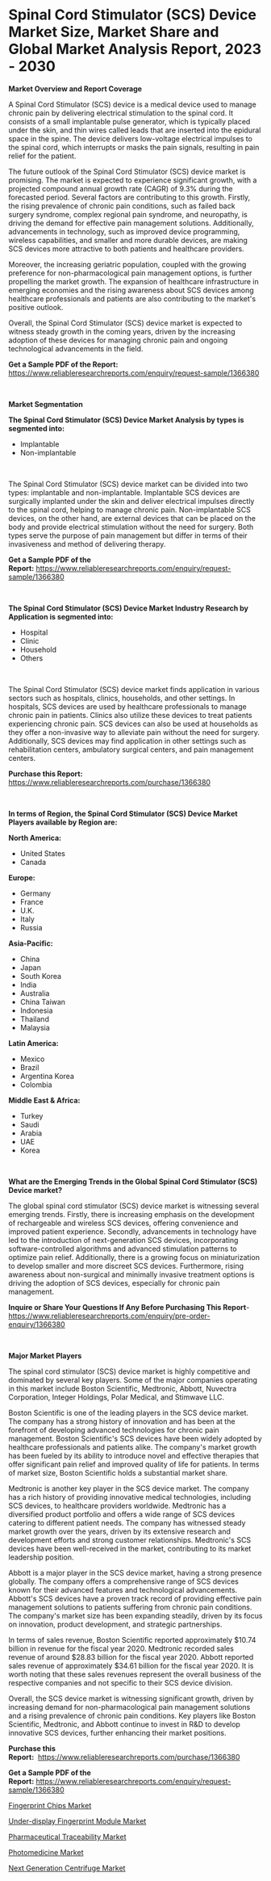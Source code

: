 <p><h1>Spinal Cord Stimulator (SCS) Device Market Size, Market Share and Global Market Analysis Report, 2023 - 2030</h1></p><p><strong>Market Overview and Report Coverage</strong></p>
<p><p>A Spinal Cord Stimulator (SCS) device is a medical device used to manage chronic pain by delivering electrical stimulation to the spinal cord. It consists of a small implantable pulse generator, which is typically placed under the skin, and thin wires called leads that are inserted into the epidural space in the spine. The device delivers low-voltage electrical impulses to the spinal cord, which interrupts or masks the pain signals, resulting in pain relief for the patient.</p><p>The future outlook of the Spinal Cord Stimulator (SCS) device market is promising. The market is expected to experience significant growth, with a projected compound annual growth rate (CAGR) of 9.3% during the forecasted period. Several factors are contributing to this growth. Firstly, the rising prevalence of chronic pain conditions, such as failed back surgery syndrome, complex regional pain syndrome, and neuropathy, is driving the demand for effective pain management solutions. Additionally, advancements in technology, such as improved device programming, wireless capabilities, and smaller and more durable devices, are making SCS devices more attractive to both patients and healthcare providers.</p><p>Moreover, the increasing geriatric population, coupled with the growing preference for non-pharmacological pain management options, is further propelling the market growth. The expansion of healthcare infrastructure in emerging economies and the rising awareness about SCS devices among healthcare professionals and patients are also contributing to the market's positive outlook.</p><p>Overall, the Spinal Cord Stimulator (SCS) device market is expected to witness steady growth in the coming years, driven by the increasing adoption of these devices for managing chronic pain and ongoing technological advancements in the field.</p></p>
<p><strong>Get a Sample PDF of the Report:</strong> <a href="https://www.reliableresearchreports.com/enquiry/request-sample/1366380">https://www.reliableresearchreports.com/enquiry/request-sample/1366380</a></p>
<p>&nbsp;</p>
<p><strong>Market Segmentation</strong></p>
<p><strong>The Spinal Cord Stimulator (SCS) Device Market Analysis by types is segmented into:</strong></p>
<p><ul><li>Implantable</li><li>Non-implantable</li></ul></p>
<p>&nbsp;</p>
<p><p>The Spinal Cord Stimulator (SCS) device market can be divided into two types: implantable and non-implantable. Implantable SCS devices are surgically implanted under the skin and deliver electrical impulses directly to the spinal cord, helping to manage chronic pain. Non-implantable SCS devices, on the other hand, are external devices that can be placed on the body and provide electrical stimulation without the need for surgery. Both types serve the purpose of pain management but differ in terms of their invasiveness and method of delivering therapy.</p></p>
<p><strong>Get a Sample PDF of the Report:</strong>&nbsp;<a href="https://www.reliableresearchreports.com/enquiry/request-sample/1366380">https://www.reliableresearchreports.com/enquiry/request-sample/1366380</a></p>
<p>&nbsp;</p>
<p><strong>The Spinal Cord Stimulator (SCS) Device Market Industry Research by Application is segmented into:</strong></p>
<p><ul><li>Hospital</li><li>Clinic</li><li>Household</li><li>Others</li></ul></p>
<p>&nbsp;</p>
<p><p>The Spinal Cord Stimulator (SCS) device market finds application in various sectors such as hospitals, clinics, households, and other settings. In hospitals, SCS devices are used by healthcare professionals to manage chronic pain in patients. Clinics also utilize these devices to treat patients experiencing chronic pain. SCS devices can also be used at households as they offer a non-invasive way to alleviate pain without the need for surgery. Additionally, SCS devices may find application in other settings such as rehabilitation centers, ambulatory surgical centers, and pain management centers.</p></p>
<p><strong>Purchase this Report:</strong>&nbsp; <a href="https://www.reliableresearchreports.com/purchase/1366380">https://www.reliableresearchreports.com/purchase/1366380</a></p>
<p>&nbsp;</p>
<p><strong>In terms of Region, the Spinal Cord Stimulator (SCS) Device Market Players available by Region are:</strong></p>
<p>
    <p> <strong> North America: </strong>
        <ul>
            <li>United States</li>
            <li>Canada</li>
        </ul>
        </p> 
    <p> <strong> Europe: </strong>
        <ul>
            <li>Germany</li>
            <li>France</li>
            <li>U.K.</li>
            <li>Italy</li>
            <li>Russia</li>
        </ul>
        </p> 
    <p> <strong> Asia-Pacific: </strong>
        <ul>
            <li>China</li>
            <li>Japan</li>
            <li>South Korea</li>
            <li>India</li>
            <li>Australia</li>
            <li>China Taiwan</li>
            <li>Indonesia</li>
            <li>Thailand</li>
            <li>Malaysia</li>
        </ul>
        </p> 
    <p> <strong> Latin America: </strong>
        <ul>
            <li>Mexico</li>
            <li>Brazil</li>
            <li>Argentina Korea</li>
            <li>Colombia</li>
        </ul>
        </p> 
    <p> <strong> Middle East & Africa: </strong>
        <ul>
            <li>Turkey</li>
            <li>Saudi</li>
            <li>Arabia</li>
            <li>UAE</li>
            <li>Korea</li>
        </ul>
    </p>
    </p>
<p>&nbsp;</p>
<p><strong>What are the Emerging Trends in the Global Spinal Cord Stimulator (SCS) Device market?</strong></p>
<p><p>The global spinal cord stimulator (SCS) device market is witnessing several emerging trends. Firstly, there is increasing emphasis on the development of rechargeable and wireless SCS devices, offering convenience and improved patient experience. Secondly, advancements in technology have led to the introduction of next-generation SCS devices, incorporating software-controlled algorithms and advanced stimulation patterns to optimize pain relief. Additionally, there is a growing focus on miniaturization to develop smaller and more discreet SCS devices. Furthermore, rising awareness about non-surgical and minimally invasive treatment options is driving the adoption of SCS devices, especially for chronic pain management.</p></p>
<p><strong>Inquire or Share Your Questions If Any Before Purchasing This Report</strong>- <a href="https://www.reliableresearchreports.com/enquiry/pre-order-enquiry/1366380">https://www.reliableresearchreports.com/enquiry/pre-order-enquiry/1366380</a></p>
<p>&nbsp;</p>
<p><strong>Major Market Players</strong></p>
<p><p>The spinal cord stimulator (SCS) device market is highly competitive and dominated by several key players. Some of the major companies operating in this market include Boston Scientific, Medtronic, Abbott, Nuvectra Corporation, Integer Holdings, Polar Medical, and Stimwave LLC. </p><p>Boston Scientific is one of the leading players in the SCS device market. The company has a strong history of innovation and has been at the forefront of developing advanced technologies for chronic pain management. Boston Scientific's SCS devices have been widely adopted by healthcare professionals and patients alike. The company's market growth has been fueled by its ability to introduce novel and effective therapies that offer significant pain relief and improved quality of life for patients. In terms of market size, Boston Scientific holds a substantial market share.</p><p>Medtronic is another key player in the SCS device market. The company has a rich history of providing innovative medical technologies, including SCS devices, to healthcare providers worldwide. Medtronic has a diversified product portfolio and offers a wide range of SCS devices catering to different patient needs. The company has witnessed steady market growth over the years, driven by its extensive research and development efforts and strong customer relationships. Medtronic's SCS devices have been well-received in the market, contributing to its market leadership position. </p><p>Abbott is a major player in the SCS device market, having a strong presence globally. The company offers a comprehensive range of SCS devices known for their advanced features and technological advancements. Abbott's SCS devices have a proven track record of providing effective pain management solutions to patients suffering from chronic pain conditions. The company's market size has been expanding steadily, driven by its focus on innovation, product development, and strategic partnerships.</p><p>In terms of sales revenue, Boston Scientific reported approximately $10.74 billion in revenue for the fiscal year 2020. Medtronic recorded sales revenue of around $28.83 billion for the fiscal year 2020. Abbott reported sales revenue of approximately $34.61 billion for the fiscal year 2020. It is worth noting that these sales revenues represent the overall business of the respective companies and not specific to their SCS device division.</p><p>Overall, the SCS device market is witnessing significant growth, driven by increasing demand for non-pharmacological pain management solutions and a rising prevalence of chronic pain conditions. Key players like Boston Scientific, Medtronic, and Abbott continue to invest in R&D to develop innovative SCS devices, further enhancing their market positions.</p></p>
<p><strong>Purchase this Report:</strong>&nbsp;&nbsp;<a href="https://www.reliableresearchreports.com/purchase/1366380">https://www.reliableresearchreports.com/purchase/1366380</a></p>
<p></p>
<p><strong>Get a Sample PDF of the Report:</strong>&nbsp;<a href="https://www.reliableresearchreports.com/enquiry/request-sample/1366380">https://www.reliableresearchreports.com/enquiry/request-sample/1366380</a></p>
<p><p><a href="https://github.com/luckyshygirl/Market-Research-Report-List-1/blob/main/fingerprint-chips-market.md">Fingerprint Chips Market</a></p><p><a href="https://github.com/vimar16th/Market-Research-Report-List-1/blob/main/under-display-fingerprint-module-market.md">Under-display Fingerprint Module Market</a></p><p><a href="https://medium.com/@markuspagac2023/pharmaceutical-traceability-market-size-cagr-trends-2024-2030-ad34bde5914d">Pharmaceutical Traceability Market</a></p><p><a href="https://medium.com/@joannebell6556/photomedicine-market-size-cagr-trends-2024-2030-3d1bfe6e7ddf">Photomedicine Market</a></p><p><a href="https://www.linkedin.com/pulse/next-generation-centrifuge-market-size-growth-forecast-from-4lb1e/">Next Generation Centrifuge Market</a></p></p>